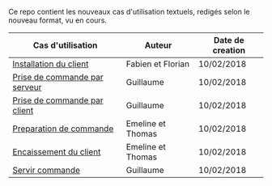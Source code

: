 Ce repo contient les nouveaux cas d'utilisation textuels, redigés selon le nouveau format, vu en cours.

| Cas d'utilisation       | Auteur | Date de creation |
|-------------------------|--------|------------------|
| [Installation du client](./Installation_Client.md) | Fabien et Florian   | 10/02/2018|
| [Prise de commande par serveur](./Prise_de_Commande_Serveur.md) |  Guillaume | 10/02/2018 |
| [Prise de commande par client](./Prise_de_Commande_Client.md) |  Guillaume | 10/02/2018 |
| [Preparation de commande](./Preparation_Commande.md) | Emeline et Thomas   | 10/02/2018 |
| [Encaissement du client](./Encaissement_Client.md)  | Emeline et Thomas   | 10/02/2018 |
| [Servir commande](./Servir_Commande.md)  |  Guillaume |  10/02/2018 |
